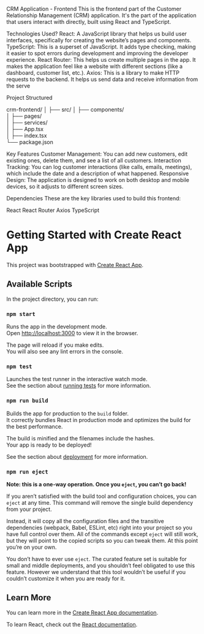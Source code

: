 CRM Application - Frontend
This is the frontend part of the Customer Relationship Management (CRM) application. It's the part of the application that users interact with directly, built using React and TypeScript.

Technologies Used?
React: A JavaScript library that helps us build user interfaces, specifically for creating the website’s pages and components.
TypeScript: This is a superset of JavaScript. It adds type checking, making it easier to spot errors during development and improving the developer experience.
React Router: This helps us create multiple pages in the app. It makes the application feel like a website with different sections (like a dashboard, customer list, etc.).
Axios: This is a library to make HTTP requests to the backend. It helps us send data and receive information from the serve


 Project Structured

crm-frontend/
│
├── src/
│   ├── components/                
│   ├── pages/                     
│   ├── services/                  
│   ├── App.tsx                    
│   ├── index.tsx                  
└── package.json    



Key Features
Customer Management: You can add new customers, edit existing ones, delete them, and see a list of all customers.
Interaction Tracking: You can log customer interactions (like calls, emails, meetings), which include the date and a description of what happened.
Responsive Design: The application is designed to work on both desktop and mobile devices, so it adjusts to different screen sizes.

Dependencies 
These are the key libraries used to build this frontend:

React
React Router
Axios
TypeScript


# Getting Started with Create React App
This project was bootstrapped with [Create React App](https://github.com/facebook/create-react-app).

## Available Scripts

In the project directory, you can run:

### `npm start`

Runs the app in the development mode.\
Open [http://localhost:3000](http://localhost:3000) to view it in the browser.

The page will reload if you make edits.\
You will also see any lint errors in the console.

### `npm test`

Launches the test runner in the interactive watch mode.\
See the section about [running tests](https://facebook.github.io/create-react-app/docs/running-tests) for more information.

### `npm run build`

Builds the app for production to the `build` folder.\
It correctly bundles React in production mode and optimizes the build for the best performance.

The build is minified and the filenames include the hashes.\
Your app is ready to be deployed!

See the section about [deployment](https://facebook.github.io/create-react-app/docs/deployment) for more information.

### `npm run eject`

**Note: this is a one-way operation. Once you `eject`, you can’t go back!**

If you aren’t satisfied with the build tool and configuration choices, you can `eject` at any time. This command will remove the single build dependency from your project.

Instead, it will copy all the configuration files and the transitive dependencies (webpack, Babel, ESLint, etc) right into your project so you have full control over them. All of the commands except `eject` will still work, but they will point to the copied scripts so you can tweak them. At this point you’re on your own.

You don’t have to ever use `eject`. The curated feature set is suitable for small and middle deployments, and you shouldn’t feel obligated to use this feature. However we understand that this tool wouldn’t be useful if you couldn’t customize it when you are ready for it.

## Learn More

You can learn more in the [Create React App documentation](https://facebook.github.io/create-react-app/docs/getting-started).

To learn React, check out the [React documentation](https://reactjs.org/).
